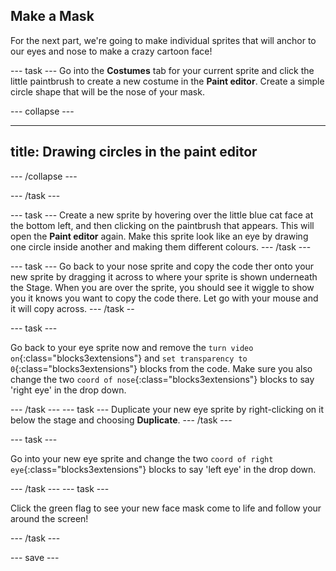 
## Make a Mask

For the next part, we're going to make individual sprites that will anchor to our eyes and nose to make a crazy cartoon face!

--- task ---
Go into the **Costumes** tab for your current sprite and click the little paintbrush to create a new costume in the **Paint editor**.
Create a simple circle shape that will be the nose of your mask.

--- collapse ---

---
title: Drawing circles in the paint editor
---

--- /collapse ---

--- /task ---

--- task ---
Create a new sprite by hovering over the little blue cat face at the bottom left, and then clicking on the paintbrush that appears. This will open the **Paint editor** again.
Make this sprite look like an eye by drawing one circle inside another and making them different colours.
--- /task ---

--- task ---
Go back to your nose sprite and copy the code ther onto your new sprite by dragging it across to where your sprite is shown underneath the Stage. When you are over the sprite, you should see it wiggle to show you it knows you want to copy the code there. Let go with your mouse and it will copy across.
--- /task --

--- task ---

Go back to your eye sprite now and remove the `turn video on`{:class="blocks3extensions"} and `set transparency to 0`{:class="blocks3extensions"} blocks from the code. Make sure you also change the two `coord of nose`{:class="blocks3extensions"} blocks to say 'right eye' in the drop down.

--- /task ---
--- task ---
Duplicate your new eye sprite by right-clicking on it below the stage and choosing **Duplicate**.
--- /task ---

--- task ---

Go into your new eye sprite and change the two `coord of right eye`{:class="blocks3extensions"} blocks to say 'left eye' in the drop down.

--- /task ---
--- task ---

Click the green flag to see your new face mask come to life and follow your around the screen!

--- /task ---

--- save ---
